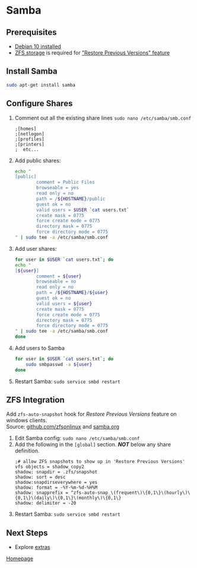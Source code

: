 # Samba

## Prerequisites

* [Debian 10 installed](../os/01_Debian_Headless.md)
* [ZFS storage](../storage/01_ZFS.md) is required for ["Restore Previous Versions" feature](#zfs-integration)


## Install Samba

```bash
sudo apt-get install samba
```

## Configure Shares

1. Comment out all the existing share lines `sudo nano /etc/samba/smb.conf`
    ```
    ;[homes]
    ;[netlogon]
    ;[profiles]
    ;[printers]
    ;  etc...
    ```
1. Add public shares:
    ```bash
    echo "
    [public]
            comment = Public Files
            browseable = yes
            read only = no
            path = /${HOSTNAME}/public
            guest ok = no
            valid users = $USER `cat users.txt`
            create mask = 0775
            force create mode = 0775
            directory mask = 0775
            force directory mode = 0775
    " | sudo tee -a /etc/samba/smb.conf
    ```
1. Add user shares:
    ```bash
    for user in $USER `cat users.txt`; do
    echo "
    [${user}]
            comment = ${user}
            browseable = no
            read only = no
            path = /${HOSTNAME}/${user}
            guest ok = no
            valid users = ${user}
            create mask = 0775
            force create mode = 0775
            directory mask = 0775
            force directory mode = 0775
    " | sudo tee -a /etc/samba/smb.conf
    done
    ```
1. Add users to Samba
    ```bash
    for user in $USER `cat users.txt`; do
        sudo smbpasswd -a ${user}
    done
    ```
1. Restart Samba: `sudo service smbd restart`

## ZFS Integration
Add `zfs-auto-snapshot` hook for _Restore Previous Versions_ feature on windows clients.  
Source: [github.com/zfsonlinux](https://github.com/zfsonlinux/zfs-auto-snapshot/wiki/Samba) and [samba.org](https://www.samba.org/samba/docs/current/man-html/vfs_shadow_copy2.8.html)

1. Edit Samba config: `sudo nano /etc/samba/smb.conf`
1. Add the following in the `[global]` section. ___NOT___ below any share definition.
    ```
    ;# allow ZFS snapshots to show up in 'Restore Previous Versions'
    vfs objects = shadow_copy2
    shadow: snapdir = .zfs/snapshot
    shadow: sort = desc
    shadow:snapdirseverywhere = yes
    shadow: format = -%Y-%m-%d-%H%M
    shadow: snapprefix = ^zfs-auto-snap_\(frequent\)\{0,1\}\(hourly\)\{0,1\}\(daily\)\{0,1\}\(monthly\)\{0,1\}
    shadow: delimiter = -20
    ```
1. Restart Samba: `sudo service smbd restart`



## Next Steps

* Explore [extras](../README.md#extras)


[Homepage](../README.md)
